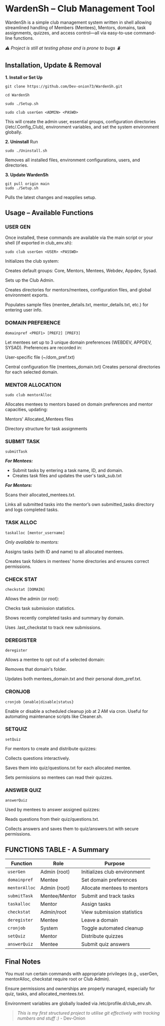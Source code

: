 

# WardenSh – Club Management Tool

WardenSh is a simple club management system written in shell allowing streamlined handling of Members (Mentees), Mentors, domains, task assignments, quizzes, and access control—all via easy-to-use command-line functions.

*⚠️ Project is still at testing phase and is prone to bugs 🪲*

## Installation, Update & Removal

**1. Install or Set Up**

    git clone https://github.com/Dev-onion73/WardenSh.git

    cd WardenSh

    sudo ./Setup.sh

	sudo club userGen <ADMIN> <PASWD>

This will create the admin user, essential groups, configuration directories (/etc/.Config_Club), environment variables, and set the system environment globally.

**2. Uninstall**
Run

    sudo ./Uninstall.sh

Removes all installed files, environment configurations, users, and directories.

**3. Update WardenSh**

    git pull origin main
    sudo ./Setup.sh

Pulls the latest changes and reapplies setup.



## Usage – Available Functions

### USER GEN

Once installed, these commands are available via the main script or your shell (if exported in club_env.sh):

    sudo club userGen <USER> <PASSWD>

Initializes the club system:

Creates default groups: Core, Mentors, Mentees, Webdev, Appdev, Sysad.

Sets up the Club Admin.

Creates directories for mentors/mentees, configuration files, and global environment exports.

Populates sample files (mentee_details.txt, mentor_details.txt, etc.) for entering user info.

### DOMAIN PREFERENCE

    domainpref <PREF1> [PREF2] [PREF3]

Let mentees set up to 3 unique domain preferences (WEBDEV, APPDEV, SYSAD). Preferences are recorded in:

User-specific file (~/dom_pref.txt)

Central configuration file (mentees_domain.txt)
Creates personal directories for each selected domain.

### MENTOR ALLOCATION

    sudo club mentorAlloc

Allocates mentees to mentors based on domain preferences and mentor capacities, updating:

Mentors' Allocated_Mentees files

Directory structure for task assignments
### SUBMIT TASK
    submitTask 

***For Mentees:***

 - Submit tasks by entering a task name, ID, and domain.
 -  Creates task files and updates the user's task_sub.txt

***For Mentors:***

Scans their allocated_mentees.txt.

Links all submitted tasks into the mentor’s own submitted_tasks directory and logs completed tasks.

### TASK ALLOC

    taskalloc [mentor_username]

*Only available to mentors:*

Assigns tasks (with ID and name) to all allocated mentees.

Creates task folders in mentees' home directories and ensures correct permissions.

### CHECK STAT

    checkstat [DOMAIN]

Allows the admin (or root):

Checks task submission statistics.

Shows recently completed tasks and summary by domain.

Uses .last_checkstat to track new submissions.

### DEREGISTER

    deregister

Allows a mentee to opt out of a selected domain:

Removes that domain's folder.

Updates both mentees_domain.txt and their personal dom_pref.txt.

### CRONJOB

    cronjob {enable|disable|status}

Enable or disable a scheduled cleanup job at 2 AM via cron. Useful for automating maintenance scripts like Cleaner.sh.

### SETQUIZ

    setQuiz

For mentors to create and distribute quizzes:

Collects questions interactively.

Saves them into quiz/questions.txt for each allocated mentee.

Sets permissions so mentees can read their quizzes.

### ANSWER QUIZ

    answerQuiz

Used by mentees to answer assigned quizzes:

Reads questions from their quiz/questions.txt.

Collects answers and saves them to quiz/answers.txt with secure permissions.

## FUNCTIONS TABLE - A Summary
| Function      | Role          | Purpose                      |
| ------------- | ------------- | ---------------------------- |
| `userGen`     | Admin (root)  | Initializes club environment |
| `domainpref`  | Mentee        | Set domain preferences       |
| `mentorAlloc` | Admin (root)  | Allocate mentees to mentors  |
| `submitTask`  | Mentee/Mentor | Submit and track tasks       |
| `taskalloc`   | Mentor        | Assign tasks                 |
| `checkstat`   | Admin/root    | View submission statistics   |
| `deregister`  | Mentee        | Leave a domain               |
| `cronjob`     | System        | Toggle automated cleanup     |
| `setQuiz`     | Mentor        | Distribute quizzes           |
| `answerQuiz`  | Mentee        | Submit quiz answers          |



## Final Notes

You must run certain commands with appropriate privileges (e.g., userGen, mentorAlloc, checkstat require root or Club Admin).

Ensure permissions and ownerships are properly managed, especially for quiz, tasks, and allocated_mentees.txt.

Environment variables are globally loaded via /etc/profile.d/club_env.sh.

> *This is my first structured project to utilise git effectively with tracking numbers and stuff :)*
> \- Dev-Onion

